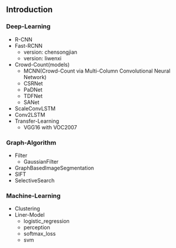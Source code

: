 ## Introduction

### Deep-Learning
 - R-CNN
 - Fast-RCNN
   - version: chensongjian
   - version: liwenxi
 - Crowd-Count(models)
   - MCNN(Crowd-Count via Multi-Column Convolutional Neural Network)
   - CSRNet
   - PaDNet
   - TDFNet
   - SANet
 - ScaleConvLSTM
 - Conv2LSTM
 - Transfer-Learning
   - VGG16 with VOC2007

### Graph-Algorithm
 - Filter
   - GaussianFilter
 - GraphBasedImageSegmentation
 - SIFT
 - SelectiveSearch

### Machine-Learning
 - Clustering
 - Liner-Model
   - logistic_regression
   - perception
   - softmax_loss
   - svm
